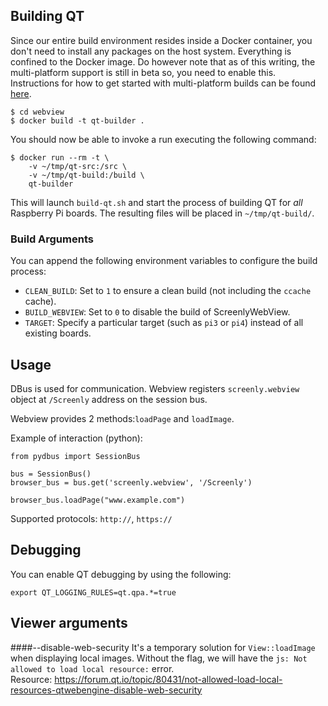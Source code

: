 ## Building QT

Since our entire build environment resides inside a Docker container, you don't need to install any packages on the host system. Everything is confined to the Docker image. Do however note that as of this writing, the multi-platform support is still in beta so, you need to enable this. Instructions for how to get started with multi-platform builds can be found [here](https://medium.com/@artur.klauser/building-multi-architecture-docker-images-with-buildx-27d80f7e2408).

```
$ cd webview
$ docker build -t qt-builder .
```

You should now be able to invoke a run executing the following command:

```
$ docker run --rm -t \
    -v ~/tmp/qt-src:/src \
    -v ~/tmp/qt-build:/build \
    qt-builder
```

This will launch `build-qt.sh` and start the process of building QT for *all* Raspberry Pi boards. The resulting files will be placed in `~/tmp/qt-build/`.

### Build Arguments

You can append the following environment variables to configure the build process:

* `CLEAN_BUILD`: Set to `1` to ensure a clean build (not including the `ccache` cache).
* `BUILD_WEBVIEW`:  Set to `0` to disable the build of ScreenlyWebView.
* `TARGET`: Specify a particular target (such as `pi3` or `pi4`) instead of all existing boards.

## Usage

DBus is used for communication.
Webview registers `screenly.webview` object at `/Screenly` address on the session bus.

Webview provides 2 methods:`loadPage` and `loadImage`.

Example of interaction (python):

```
from pydbus import SessionBus

bus = SessionBus()
browser_bus = bus.get('screenly.webview', '/Screenly')

browser_bus.loadPage("www.example.com")
```

Supported protocols: `http://`, `https://`

## Debugging

You can enable QT debugging by using the following:
```
export QT_LOGGING_RULES=qt.qpa.*=true
```

## Viewer arguments

####--disable-web-security
It's a temporary solution for `View::loadImage` when displaying local images. Without the flag, we will have the `js: Not allowed to load local resource:` error.<br/>
Resource: https://forum.qt.io/topic/80431/not-allowed-load-local-resources-qtwebengine-disable-web-security
